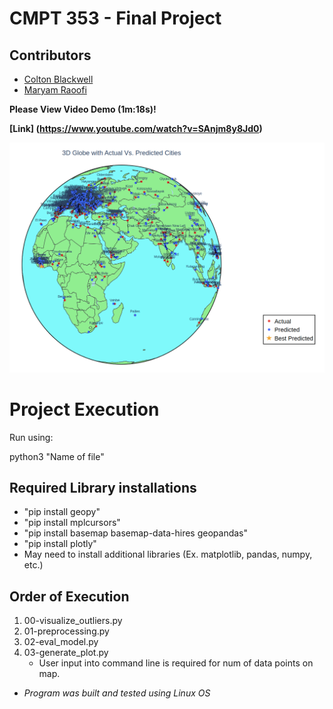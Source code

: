 # CMPT 353 - Final Project

## Contributors
- [Colton Blackwell](https://github.sfu.ca/ccb11)
- [Maryam Raoofi](https://github.sfu.ca/mraoofi)

**Please View Video Demo (1m:18s)!**

**[Link] (https://www.youtube.com/watch?v=SAnjm8y8Jd0)**

![World Image](Images/Multi-Point-Prediction.png)

# Project Execution

Run using: 

python3 "Name of file"

## Required Library installations
- "pip install geopy"
- "pip install mplcursors"
- "pip install basemap basemap-data-hires geopandas"
- "pip install plotly"
- May need to install additional libraries (Ex. matplotlib, pandas, numpy, etc.)

## Order of Execution
1. 00-visualize_outliers.py
2. 01-preprocessing.py
3. 02-eval_model.py
4. 03-generate_plot.py
    - User input into command line is required for num of data points on map.

* *Program was built and tested using Linux OS*
